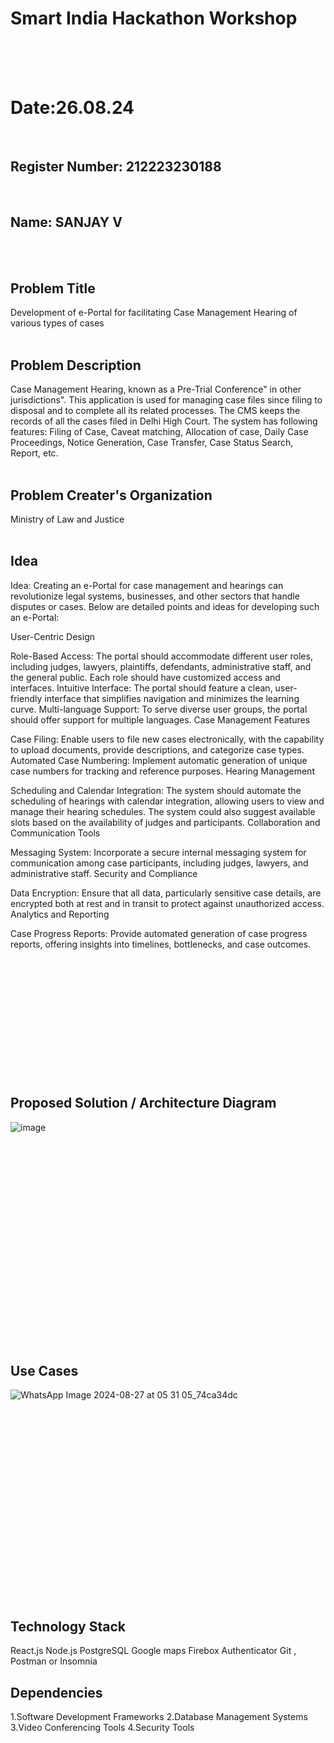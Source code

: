 # Smart India Hackathon Workshop

<br>
<br>
<br>
  
# Date:26.08.24
<br>

## Register Number: 212223230188
<br>
  
## Name: SANJAY V
<br>
<br>
 
## Problem Title
Development of e-Portal for facilitating Case Management Hearing of various types of cases
<br>
<br>


## Problem Description
Case Management Hearing, known as a Pre-Trial Conference" in other jurisdictions". This application is used for managing case files since filing to disposal and to complete all its related processes. The CMS keeps the records of all the cases filed in Delhi High Court. The system has following features: Filing of Case, Caveat matching, Allocation of case, Daily Case Proceedings, Notice Generation, Case Transfer, Case Status Search, Report, etc.
<br>
<br>

## Problem Creater's Organization
Ministry of Law and Justice
<br>
<br>

## Idea
Idea:
Creating an e-Portal for case management and hearings can revolutionize legal systems, businesses, and other sectors that handle disputes or cases. Below are detailed points and ideas for developing such an e-Portal:

User-Centric Design

Role-Based Access: The portal should accommodate different user roles, including judges, lawyers, plaintiffs, defendants, administrative staff, and the general public. Each role should have customized access and interfaces.
Intuitive Interface: The portal should feature a clean, user-friendly interface that simplifies navigation and minimizes the learning curve.
Multi-language Support: To serve diverse user groups, the portal should offer support for multiple languages.
Case Management Features

Case Filing: Enable users to file new cases electronically, with the capability to upload documents, provide descriptions, and categorize case types.
Automated Case Numbering: Implement automatic generation of unique case numbers for tracking and reference purposes.
Hearing Management

Scheduling and Calendar Integration: The system should automate the scheduling of hearings with calendar integration, allowing users to view and manage their hearing schedules. The system could also suggest available slots based on the availability of judges and participants.
Collaboration and Communication Tools

Messaging System: Incorporate a secure internal messaging system for communication among case participants, including judges, lawyers, and administrative staff.
Security and Compliance

Data Encryption: Ensure that all data, particularly sensitive case details, are encrypted both at rest and in transit to protect against unauthorized access.
Analytics and Reporting

Case Progress Reports: Provide automated generation of case progress reports, offering insights into timelines, bottlenecks, and case outcomes.
<br>
<br>
<br>
<br>
<br>
<br>
<br>
<br>
<br>
<br>
<br>
<br>
<br>


## Proposed Solution / Architecture Diagram
![image](https://github.com/user-attachments/assets/3f5bb5ff-b82a-4911-b06c-547e86852bda)
<br>
<br>
<br>
<br>
<br>
<br>
<br>
<br>
<br>
<br>
<br>
<br>
<br>
<br>
<br>
<br>
<br>
<br>
<br>
<br>
<br>

## Use Cases
![WhatsApp Image 2024-08-27 at 05 31 05_74ca34dc](https://github.com/user-attachments/assets/07270298-324c-4cb5-b0a3-f45247c5a0de)

<br>
<br>
<br>
<br>
<br>
<br>
<br>
<br>
<br>
<br>
<br>
<br>
<br>
<br>
<br>
<br>
<br>
<br>

## Technology Stack

React.js
Node.js
PostgreSQL
Google maps
Firebox Authenticator
Git , Postman or Insomnia

## Dependencies

1.Software Development Frameworks
 2.Database Management Systems
3.Video Conferencing Tools
4.Security Tools



